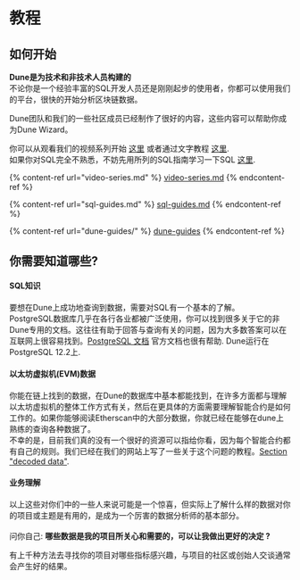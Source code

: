 # 教程

## 如何开始

**Dune是为技术和非技术人员构建的** \
不论你是一个经验丰富的SQL开发人员还是刚刚起步的使用者，你都可以使用我们的平台，很快的开始分析区块链数据。

Dune团队和我们的一些社区成员已经制作了很好的内容，这些内容可以帮助你成为Dune Wizard。

你可以从观看我们的视频系列开始 [这里](video-series.md) 或者通过文字教程 [这里](dune-guides/).\
如果你对SQL完全不熟悉，不妨先用所列的SQL指南学习一下SQL [这里](sql-guides.md).

{% content-ref url="video-series.md" %}
[video-series.md](video-series.md)
{% endcontent-ref %}

{% content-ref url="sql-guides.md" %}
[sql-guides.md](sql-guides.md)
{% endcontent-ref %}

{% content-ref url="dune-guides/" %}
[dune-guides](dune-guides/)
{% endcontent-ref %}

## 你需要知道哪些?

#### SQL知识

要想在Dune上成功地查询到数据，需要对SQL有一个基本的了解。\
PostgreSQL数据库几乎在各行各业都被广泛使用，你可以找到很多关于它的非Dune专用的文档。这往往有助于回答与查询有关的问题，因为大多数答案可以在互联网上很容易找到。[PostgreSQL 文档](https://www.postgresql.org/docs/12/index.html) 官方文档也很有帮助. Dune运行在 PostgreSQL 12.2上.

#### 以太坊虚拟机(EVM)数据

你能在链上找到的数据，在Dune的数据库中基本都能找到，在许多方面都与理解以太坊虚拟机的整体工作方式有关，然后在更具体的方面需要理解智能合约是如何工作的。如果你能够阅读Etherscan中的大部分数据，你就已经在能够在dune上熟练的查询各种数据了。\
不幸的是，目前我们真的没有一个很好的资源可以指给你看，因为每个智能合约都有自己的规则。我们已经在我们的网站上写了一些关于这个问题的教程。[Section "decoded data"](../../data-tables/data-tables/decoded-data.md).

#### 业务理解

以上这些对你们中的一些人来说可能是一个惊喜，但实际上了解什么样的数据对你的项目或主题是有用的，是成为一个厉害的数据分析师的基本部分。\
\
问你自己: **哪些数据是我的项目所关心和需要的，可以让我做出更好的决定 ?**

有上千种方法去寻找你的项目对哪些指标感兴趣，与项目的社区或创始人交谈通常会产生好的结果。
